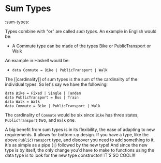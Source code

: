 # Sum Types
:sum-types:

Types combine with "or" are called *sum types*.
An example in English would be:
- A Commute type can be made of the types Bike or PublicTransport or Walk

An example in Haskell would be:
- `data Commute = Bike | PublicTransport | Walk`

The [[cardinality]] of sum types is the sum of the cardinality of the individual types.
So let's say we have the following:
```
data Bike = Fixed | Single | Tandem
data PublicTransport = Bus | Train
data Walk = Walk
data Commute = Bike | PublicTransport | Walk
```
The cardinality of `Commute` would be six since `Bike` has three states, `PublicTransport` two, and `Walk` one.

A big benefit from sum types is in its flexibility, the ease of adapting to new requirements.
It allows for bottom-up design.
If you have a type, like the above `PublicTransport` type, and discover you need to add something to it, it's as simple as a pipe (`|`) followed by the new type!
And since the new type is by itself, the only change you'd have to make to functions using the data type is to look for the new type constructor!
IT'S SO COOL!!!
